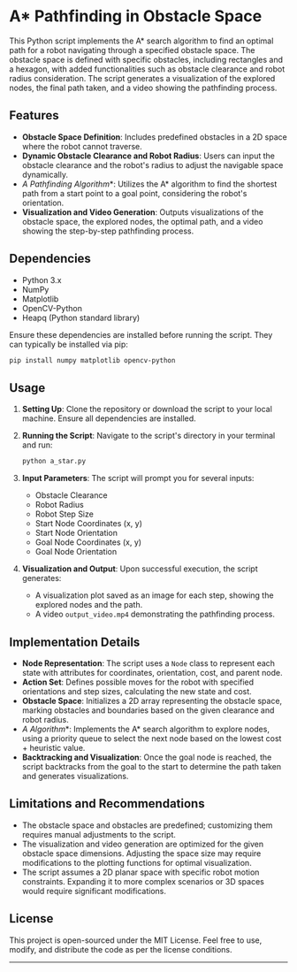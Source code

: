 
# A* Pathfinding in Obstacle Space

This Python script implements the A* search algorithm to find an optimal path for a robot navigating through a specified obstacle space. The obstacle space is defined with specific obstacles, including rectangles and a hexagon, with added functionalities such as obstacle clearance and robot radius consideration. The script generates a visualization of the explored nodes, the final path taken, and a video showing the pathfinding process.

## Features

- **Obstacle Space Definition**: Includes predefined obstacles in a 2D space where the robot cannot traverse.
- **Dynamic Obstacle Clearance and Robot Radius**: Users can input the obstacle clearance and the robot's radius to adjust the navigable space dynamically.
- **A* Pathfinding Algorithm**: Utilizes the A* algorithm to find the shortest path from a start point to a goal point, considering the robot's orientation.
- **Visualization and Video Generation**: Outputs visualizations of the obstacle space, the explored nodes, the optimal path, and a video showing the step-by-step pathfinding process.

## Dependencies

- Python 3.x
- NumPy
- Matplotlib
- OpenCV-Python
- Heapq (Python standard library)

Ensure these dependencies are installed before running the script. They can typically be installed via pip:

```sh
pip install numpy matplotlib opencv-python
```

## Usage

1. **Setting Up**: Clone the repository or download the script to your local machine. Ensure all dependencies are installed.

2. **Running the Script**: Navigate to the script's directory in your terminal and run:

    ```sh
    python a_star.py
    ```

3. **Input Parameters**: The script will prompt you for several inputs:
   - Obstacle Clearance
   - Robot Radius
   - Robot Step Size
   - Start Node Coordinates (x, y)
   - Start Node Orientation
   - Goal Node Coordinates (x, y)
   - Goal Node Orientation

4. **Visualization and Output**: Upon successful execution, the script generates:
   - A visualization plot saved as an image for each step, showing the explored nodes and the path.
   - A video `output_video.mp4` demonstrating the pathfinding process.

## Implementation Details

- **Node Representation**: The script uses a `Node` class to represent each state with attributes for coordinates, orientation, cost, and parent node.
- **Action Set**: Defines possible moves for the robot with specified orientations and step sizes, calculating the new state and cost.
- **Obstacle Space**: Initializes a 2D array representing the obstacle space, marking obstacles and boundaries based on the given clearance and robot radius.
- **A* Algorithm**: Implements the A* search algorithm to explore nodes, using a priority queue to select the next node based on the lowest cost + heuristic value.
- **Backtracking and Visualization**: Once the goal node is reached, the script backtracks from the goal to the start to determine the path taken and generates visualizations.

## Limitations and Recommendations

- The obstacle space and obstacles are predefined; customizing them requires manual adjustments to the script.
- The visualization and video generation are optimized for the given obstacle space dimensions. Adjusting the space size may require modifications to the plotting functions for optimal visualization.
- The script assumes a 2D planar space with specific robot motion constraints. Expanding it to more complex scenarios or 3D spaces would require significant modifications.

## License

This project is open-sourced under the MIT License. Feel free to use, modify, and distribute the code as per the license conditions.

---
